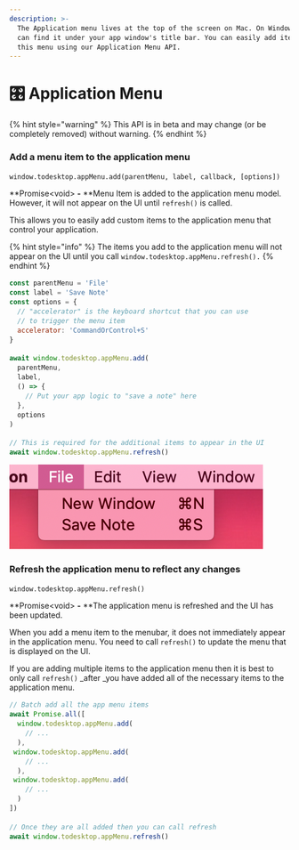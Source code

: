 ```yaml
---
description: >-
  The Application menu lives at the top of the screen on Mac. On Windows, you
  can find it under your app window's title bar. You can easily add items to
  this menu using our Application Menu API.
---
```


# 🎛 Application Menu

{% hint style="warning" %}
This API is in beta and may change (or be completely removed) without warning.
{% endhint %}

### Add a menu item to the application menu

`window.todesktop.appMenu.add(parentMenu, label, callback, [options])`

**Promise\<void> **-** **Menu Item is added to the application menu model. However, it will not appear on the UI until `refresh()` is called.

This allows you to easily add custom items to the application menu that control your application. 

{% hint style="info" %}
The items you add to the application menu will not appear on the UI until you call `window.todesktop.appMenu.refresh().`
{% endhint %}

```javascript
const parentMenu = 'File'
const label = 'Save Note'
const options = {
  // "accelerator" is the keyboard shortcut that you can use
  // to trigger the menu item 
  accelerator: 'CommandOrControl+S'
}

await window.todesktop.appMenu.add(
  parentMenu,
  label,
  () => {
    // Put your app logic to "save a note" here
  },
  options
)

// This is required for the additional items to appear in the UI
await window.todesktop.appMenu.refresh()
```

!["Save Note" has been added to the Application Menu on Mac](<../.gitbook/assets/image (15).png>)

### Refresh the application menu to reflect any changes

`window.todesktop.appMenu.refresh()`

**Promise\<void> **-** **The application menu is refreshed and the UI has been updated.

When you add a menu item to the menubar, it does not immediately appear in the application menu. You need to call `refresh()` to update the menu that is displayed on the UI.

If you are adding multiple items to the application menu then it is best to only call `refresh()` _after _you have added all of the necessary items to the application menu.

```javascript
// Batch add all the app menu items
await Promise.all([
  window.todesktop.appMenu.add(
    // ...
  ),
 window.todesktop.appMenu.add(
    // ...
  ),
 window.todesktop.appMenu.add(
    // ...
  )
])

// Once they are all added then you can call refresh
await window.todesktop.appMenu.refresh()
```

